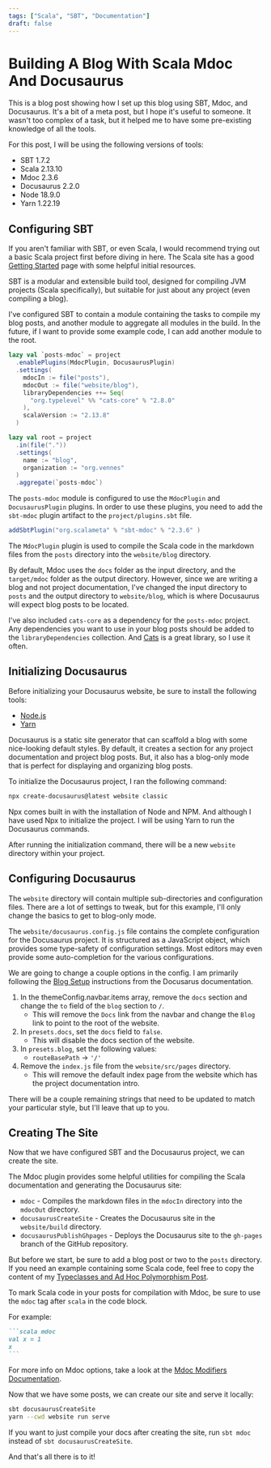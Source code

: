 ```yaml
---
tags: ["Scala", "SBT", "Documentation"]
draft: false
---
```


# Building A Blog With Scala Mdoc And Docusaurus

This is a blog post showing how I set up this blog using SBT, Mdoc, and Docusaurus.
It's a bit of a meta post, but I hope it's useful to someone.
It wasn't too complex of a task, but it helped me to have some pre-existing knowledge of all the tools.

For this post, I will be using the following versions of tools:

- SBT 1.7.2
- Scala 2.13.10
- Mdoc 2.3.6
- Docusaurus 2.2.0
- Node 18.9.0
- Yarn 1.22.19

## Configuring SBT

If you aren't familiar with SBT, or even Scala, I would recommend trying out a basic Scala project first before diving in here.
The Scala site has a good [Getting Started](https://docs.scala-lang.org/getting-started/index.html) page with some helpful initial resources.

SBT is a modular and extensible build tool, designed for compiling JVM projects (Scala specifically), but suitable for just about any project (even compiling a blog).

I've configured SBT to contain a module containing the tasks to compile my blog posts, and another module to aggregate all modules in the build.
In the future, if I want to provide some example code, I can add another module to the root.

```sbt
lazy val `posts-mdoc` = project
  .enablePlugins(MdocPlugin, DocusaurusPlugin)
  .settings(
    mdocIn := file("posts"),
    mdocOut := file("website/blog"),
    libraryDependencies ++= Seq(
      "org.typelevel" %% "cats-core" % "2.8.0"
    ),
    scalaVersion := "2.13.8"
  )

lazy val root = project
  .in(file("."))
  .settings(
    name := "blog",
    organization := "org.vennes"
  )
  .aggregate(`posts-mdoc`)
```

The `posts-mdoc` module is configured to use the `MdocPlugin` and `DocusaurusPlugin` plugins.
In order to use these plugins, you need to add the `sbt-mdoc` plugin artifact to the `project/plugins.sbt` file.

```sbt
addSbtPlugin("org.scalameta" % "sbt-mdoc" % "2.3.6" )
``` 

The `MdocPlugin` plugin is used to compile the Scala code in the markdown files from the `posts` directory into the `website/blog` directory.

By default, Mdoc uses the `docs` folder as the input directory, and the `target/mdoc` folder as the output directory.
However, since we are writing a blog and not project documentation, I've changed the input directory to `posts` and the output directory to `website/blog`, which is where Docusaurus will expect blog posts to be located.

I've also included `cats-core` as a dependency for the `posts-mdoc` project.
Any dependencies you want to use in your blog posts should be added to the `libraryDependencies` collection.
And [Cats](https://typelevel.org/cats) is a great library, so I use it often.

## Initializing Docusaurus

Before initializing your Docusaurus website, be sure to install the following tools:

- [Node.js](https://nodejs.org/en/)
- [Yarn](https://yarnpkg.com/getting-started/install)

Docusaurus is a static site generator that can scaffold a blog with some nice-looking default styles.
By default, it creates a section for any project documentation and project blog posts.
But, it also has a blog-only mode that is perfect for displaying and organizing blog posts.

To initialize the Docusaurus project, I ran the following command:

```bash
npx create-docusaurus@latest website classic
```

Npx comes built in with the installation of Node and NPM.
And although I have used Npx to initialize the project. I will be using Yarn to run the Docusaurus commands.

After running the initialization command, there will be a new `website` directory within your project.

## Configuring Docusaurus

The `website` directory will contain multiple sub-directories and configuration files.
There are a lot of settings to tweak, but for this example, I'll only change the basics to get to blog-only mode.

The `website/docusaurus.config.js` file contains the complete configuration for the Docusaurus project.
It is structured as a JavaScript object, which provides some type-safety of configuration settings.
Most editors may even provide some auto-completion for the various configurations.

We are going to change a couple options in the config.
I am primarily following the [Blog Setup](https://docusaurus.io/docs/blog) instructions from the Docusarus documentation.

1. In the themeConfig.navbar.items array, remove the `docs` section and change the `to` field of the `blog` section to `/`.
   - This will remove the `Docs` link from the navbar and change the `Blog` link to point to the root of the website.
2. In `presets.docs`, set the `docs` field to `false`.
   - This will disable the docs section of the website.
3. In `presets.blog`, set the following values:
   - `routeBasePath` -> `'/'`
4. Remove the `index.js` file from the `website/src/pages` directory.
   - This will remove the default index page from the website which has the project documentation intro.

There will be a couple remaining strings that need to be updated to match your particular style, but I'll leave that up to you.

## Creating The Site

Now that we have configured SBT and the Docusaurus project, we can create the site.

The Mdoc plugin provides some helpful utilities for compiling the Scala documentation and generating the Docusaurus site:

- `mdoc` - Compiles the markdown files in the `mdocIn` directory into the `mdocOut` directory.
- `docusaurusCreateSite` - Creates the Docusaurus site in the `website/build` directory.
- `docusaurusPublishGhpages` - Deploys the Docusaurus site to the `gh-pages` branch of the GitHub repository.

But before we start, be sure to add a blog post or two to the `posts` directory.
If you need an example containing some Scala code, feel free to copy the content of my [Typeclasses and Ad Hoc Polymorphism Post](https://google.com).

To mark Scala code in your posts for compilation with Mdoc, be sure to use the `mdoc` tag after `scala` in the code block.

For example:

````markdown
```scala mdoc
val x = 1
x
```
````

For more info on Mdoc options, take a look at the [Mdoc Modifiers Documentation](https://scalameta.org/mdoc/docs/modifiers.html).

Now that we have some posts, we can create our site and serve it locally:

```bash
sbt docusaurusCreateSite
yarn --cwd website run serve
```

If you want to just compile your docs after creating the site, run `sbt mdoc` instead of `sbt docusaurusCreateSite`.

And that's all there is to it!
